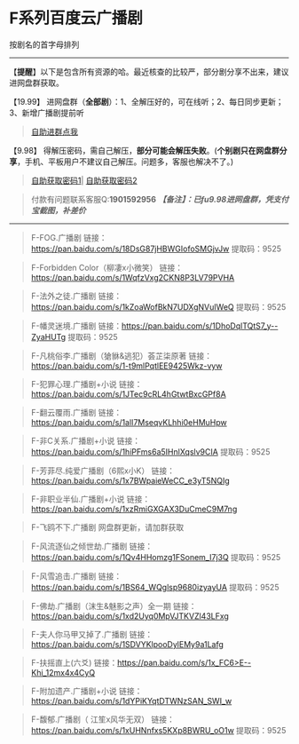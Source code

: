 <h1>F系列百度云广播剧</h1>
按剧名的首字母排列

-----


【**提醒**】以下是包含所有资源的哈。最近核查的比较严，部分剧分享不出来，建议进网盘群获取。


【19.99】 进网盘群（**全部剧**）：1、全解压好的，可在线听；2、每日同步更新；3、新增广播剧提前听
>[自助进群点我](http://pay.tupianmima.com/ma.html)

【9.98】 得解压密码，需自己解压，**部分可能会解压失败**。(**个别剧只在网盘群分享**，手机、平板用户不建议自己解压。问题多，客服也解决不了。)

>[自助获取密码1](http://pay.tupianmima.com/p.php?8tp=t4.14178a37b998.pg1)|
[自助获取密码2](http://pay.tupianmima.com/p.php?8tp=s1.13473a116b998.pg1)

>付款有问题联系客服Q:**1901592956**
***【备注】：已fu9.98进网盘群，凭支付宝截图，补差价***

------


>F-FOG.广播剧
链接：https://pan.baidu.com/s/18DsG87jHBWGIofoSMGjvJw
提取码：9525 
 
>F-Forbidden Color（柳凄x小微笑）
链接：https://pan.baidu.com/s/1WqfzVxg2CKN8P3LV79PVHA
 
>F-法外之徒.广播剧
链接：https://pan.baidu.com/s/1kZoaWofBkN7UDXgNVuIWeQ
提取码：9525
 
>F-幡灵迷境.广播剧
链接：https://pan.baidu.com/s/1DhoDqlTQtS7_y--ZyaHUTg
提取码：9525
 
>F-凡桃俗李.广播剧（獊貅&逃犯）荟芷柒原著
链接：https://pan.baidu.com/s/1-t9mlPqtlEE9425Wkz-vyw
 
 
>F-犯罪心理.广播剧+小说
链接：https://pan.baidu.com/s/1JTec9cRL4hGtwtBxcGPf8A

>F-翻云覆雨.广播剧
链接：https://pan.baidu.com/s/1alI7MseqvKLhhi0eHMuHpw


>F-非C关系.广播剧+小说
链接：https://pan.baidu.com/s/1hiPFms6a5IHnlXqslv9CIA
提取码：9525 
 
>F-芳菲尽.纯爱广播剧（6熙x小K）
链接：https://pan.baidu.com/s/1x7BWpaieWeCC_e3yT5NQIg
 
>F-非职业半仙.广播剧+小说
链接：https://pan.baidu.com/s/1xzRmiGXGAX3DuCmeC9M7ng
 
>F-飞鸥不下.广播剧
网盘群更新，请加群获取
 
>F-风流逐仙之倾世劫.广播剧
链接：https://pan.baidu.com/s/1Qv4HHomzg1FSonem_I7j3Q
提取码：9525
 
>F-风雪追击.广播剧
链接：https://pan.baidu.com/s/1BS64_WQglsp9680izyayUA
提取码：9525
 
>F-佛劫.广播剧（沫生&魅影之声）全一期
链接：https://pan.baidu.com/s/1xd2Uyq0MpVJTKVZl43LFxg
 
>F-夫人你马甲又掉了.广播剧
链接：https://pan.baidu.com/s/1SDVYKlpooDylEMy9a1Lafg
 
>F-扶摇直上(六爻)
链接：https://pan.baidu.com/s/1x_FC6>E--Khi_12mx4x4CyQ
 
>F-附加遗产.广播剧+小说
链接：https://pan.baidu.com/s/1dYPiKYqtDTWNzSAN_SWI_w
 
>F-馥郁.广播剧（ 江笙x风华无双）
链接：https://pan.baidu.com/s/1xUHNnfxs5KXp8BWRU_oO1w
提取码：9525



